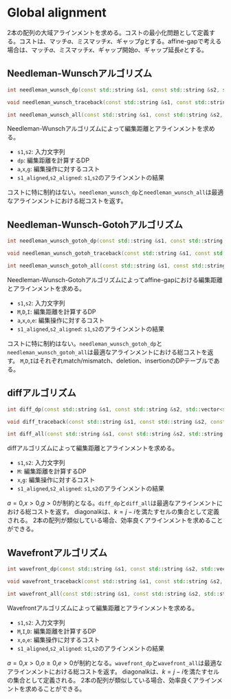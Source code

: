 # Global alignment
2本の配列の大域アラインメントを求める。コストの最小化問題として定義する。コストは、マッチ$a$、ミスマッチ$x$、ギャップ$g$とする。affine-gapで考える場合は、マッチ$a$、ミスマッチ$x$、ギャップ開始$o$、ギャップ延長$e$とする。
## Needleman-Wunschアルゴリズム
```cpp
int needleman_wunsch_dp(const std::string &s1, const std::string &s2, std::vector<std::vector<int>> &dp, int a = 0, int x = 1, int g = 1);

void needleman_wunsch_traceback(const std::string &s1, const std::string &s2, const std::vector<std::vector<int>> &dp, std::string &s1_aligned, std::string &s2_aligned, int a = 0, int x = 1, int g = 1);

int needleman_wunsch_all(const std::string &s1, const std::string &s2, std::string &s1_aligned, std::string &s2_aligned, int a = 1, int x = 1, int g = 1);
```
Needleman-Wunschアルゴリズムによって編集距離とアラインメントを求める。
- `s1`,`s2`: 入力文字列
- `dp`: 編集距離を計算するDP
- `a`,`x`,`g`: 編集操作に対するコスト
- `s1_aligned`,`s2_aligned`: `s1`,`s2`のアラインメントの結果

コストに特に制約はない。`needleman_wunsch_dp`と`needleman_wunsch_all`は最適なアラインメントにおける総コストを返す。

## Needleman-Wunsch-Gotohアルゴリズム
```cpp
int needleman_wunsch_gotoh_dp(const std::string &s1, const std::string &s2, std::vector<std::vector<int>> &M, std::vector<std::vector<int>> &D, std::vector<std::vector<int>> &I, int a = 0, int x = 1, int o = 0, int e = 1);

void needleman_wunsch_gotoh_traceback(const std::string &s1, const std::string &s2, const std::vector<std::vector<int>> &M, const std::vector<std::vector<int>> &D, const std::vector<std::vector<int>> &I, std::string &s1_aligned, std::string &s2_aligned, int a = 0, int x = 1, int o = 0, int e = 1);

int needleman_wunsch_gotoh_all(const std::string &s1, const std::string &s2, std::string &s1_aligned, std::string &s2_aligned, int a = 1, int x = 1, int o = 0, int e = 1);
```
Needleman-Wunsch-Gotohアルゴリズムによってaffine-gapにおける編集距離とアラインメントを求める。
- `s1`,`s2`: 入力文字列
- `M`,`D`,`I`: 編集距離を計算するDP
- `a`,`x`,`o`,`e`: 編集操作に対するコスト
- `s1_aligned`,`s2_aligned`: `s1`,`s2`のアラインメントの結果

コストに特に制約はない。`needleman_wunsch_gotoh_dp`と`needleman_wunsch_gotoh_all`は最適なアラインメントにおける総コストを返す。
`M`,`D`,`I`はそれぞれmatch/mismatch、deletion、insertionのDPテーブルである。

## diffアルゴリズム
```cpp
int diff_dp(const std::string &s1, const std::string &s2, std::vector<std::vector<int>> &M, int x = 1, int g = 1);

void diff_traceback(const std::string &s1, const std::string &s2, const std::vector<std::vector<int>> &M, std::string &s1_aligned, std::string &s2_aligned, int x = 1, int g = 1);

int diff_all(const std::string &s1, const std::string &s2, std::string &s1_aligned, std::string &s2_aligned, int x = 1, int g = 1);
```
diffアルゴリズムによって編集距離とアラインメントを求める。
- `s1`,`s2`: 入力文字列
- `M`: 編集距離を計算するDP
- `x`,`g`: 編集操作に対するコスト
- `s1_aligned`,`s2_aligned`: `s1`,`s2`のアラインメントの結果

$a=0$,$x>0$,$g>0$が制約となる。`diff_dp`と`diff_all`は最適なアラインメントにおける総コストを返す。
diagonal$k$は、$k=j-i$を満たすセルの集合として定義される。
2本の配列が類似している場合、効率良くアラインメントを求めることができる。

## Wavefrontアルゴリズム
```cpp
int wavefront_dp(const std::string &s1, const std::string &s2, std::vector<std::vector<int>> &M, std::vector<std::vector<int>> &I, std::vector<std::vector<int>> &D, int x = 1, int o = 0, int e = 1);

void wavefront_traceback(const std::string &s1, const std::string &s2, const std::vector<std::vector<int>> &M, const std::vector<std::vector<int>> &I, const std::vector<std::vector<int>> &D, std::string &s1_aligned, std::string &s2_aligned, int x = 1, int o = 0, int e = 1);

int wavefront_all(const std::string &s1, const std::string &s2, std::string &s1_aligned, std::string &s2_aligned, int x = 1, int o = 0, int e = 1);
```
Wavefrontアルゴリズムによって編集距離とアラインメントを求める。
- `s1`,`s2`: 入力文字列
- `M`,`I`,`D`: 編集距離を計算するDP
- `x`,`o`,`e`: 編集操作に対するコスト
- `s1_aligned`,`s2_aligned`: `s1`,`s2`のアラインメントの結果

$a=0$,$x>0$,$o\geq 0$,$e>0$が制約となる。`wavefront_dp`と`wavefront_all`は最適なアラインメントにおける総コストを返す。
diagonal$k$は、$k=j-i$を満たすセルの集合として定義される。
2本の配列が類似している場合、効率良くアラインメントを求めることができる。
